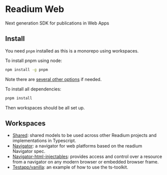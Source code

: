 # Readium Web

Next generation SDK for publications in Web Apps

## Install

You need `pnpm` installed as this is a monorepo using workspaces.

To install pnpm using node:

```sh
npm install -g pnpm
```

Note there are [several other options](https://pnpm.io/installation) if needed.

To install all dependencies:

```sh
pnpm install
```

Then workspaces should be all set up.

## Workspaces

- [Shared](./shared/): shared models to be used across other Readium projects and implementations in Typescript.
- [Navigator](./navigator/): a navigator for web platforms based on the readium Navigator spec.
- [Navigator-html-injectables](./navigator-html-injectables/): provides access and control over a resource from a navigator on any modern browser or embedded browser frame.
- [Testapp/vanilla](./testapp/vanilla/): an example of how to use the ts-toolkit.